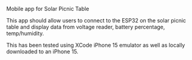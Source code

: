 Mobile app for Solar Picnic Table

This app should allow users to connect to the ESP32 on the solar picnic table and display data from voltage reader, battery percentage, temp/humidity. 

This has been tested using XCode iPhone 15 emulator as well as locally downloaded to an iPhone 15.
